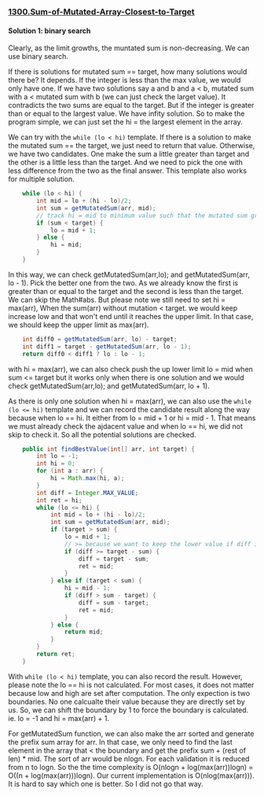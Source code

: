 ### [1300.Sum-of-Mutated-Array-Closest-to-Target](https://leetcode.com/problems/sum-of-mutated-array-closest-to-target/)

#### Solution 1: binary search

Clearly, as the limit growths, the muntated sum is non-decreasing. We can use binary search.

If there is solutions for mutated sum == target, how many solutions would there be? It depends. If the integer is less than the max value, we would only have one. If we have two solutions say a and b and a < b, mutated sum with a < mutated sum with b (we can just check the larget value). It contradicts the two sums are equal to the target. But if the integer is greater than or equal to the largest value. We have infity solution.  So to make the program simple, we can just set the hi = the largest element in the array.

We can try with the `while (lo < hi)` template. If there is a solution to make the mutated sum == the target, we just need to return that value. Otherwise, we have two candidates. One make the sum a little greater than target and the other is a little less than the target. And we need to pick the one with less difference from the two as the final answer. This template also works for multiple solution. 

```java
    while (lo < hi) {
        int mid = lo + (hi - lo)/2;
        int sum = getMutatedSum(arr, mid);
        // track hi = mid to minimum value such that the mutated sum greater than or equal to target when exit 
        if (sum < target) {
            lo = mid + 1;
        } else {
            hi = mid;
        }
    }
```
In this way, we can check getMutatedSum(arr,lo); and getMutatedSum(arr, lo - 1). Pick the better one from the two. As we already know the first is greater than or equal to the target and the second is less than the target. We can skip the Math#abs. But please note we still need to set hi = max(arr), When the sum(arr) without mutation < target. we would keep increase low and that won't end until it reaches the upper limit. In that case, we should keep the upper limit as max(arr).
```java
    int diff0 = getMutatedSum(arr, lo) - target;
    int diff1 = target - getMutatedSum(arr, lo - 1);
    return diff0 < diff1 ? lo : lo - 1;
```
with hi = max(arr), we can also check push the up lower limit lo = mid when sum <= target but it works only when there is one solution and we would check getMutatedSum(arr,lo); and getMutatedSum(arr, lo + 1).

As there is only one solution when hi = max(arr), we can also use the `while (lo <= hi)` template and we can record the candidate result along the way because when lo == hi. It either from lo = mid + 1 or hi = mid - 1. That means we must already check the ajdacent value and when lo == hi, we did not skip to check it. So all the potential solutions are checked.

```java
    public int findBestValue(int[] arr, int target) {
        int lo = -1;
        int hi = 0;
        for (int a : arr) {
            hi = Math.max(hi, a);
        }
        int diff = Integer.MAX_VALUE;
        int ret = hi;
        while (lo <= hi) {
            int mid = lo + (hi - lo)/2;
            int sum = getMutatedSum(arr, mid);
            if (target > sum) {
                lo = mid + 1;
                // >= because we want to keep the lower value if diff is the same
                if (diff >= target - sum) {
                    diff = target - sum;
                    ret = mid;
                }
            } else if (target < sum) {
                hi = mid - 1;
                if (diff > sum - target) {
                    diff = sum - target;
                    ret = mid;
                }
            } else {
                return mid;
            }
        }
        return ret;
    }
```

With `while (lo < hi)` template, you can also record the result. However, please note the lo == hi is not calculated. For most cases, it does not matter because low and high are set after computation. The only expection is two boundaries. No one calcualte their value because they are directly set by us. So, we can shift the boundary by 1 to force the boundary is calculated. ie. lo = -1 and hi = max(arr) + 1.

For getMutatedSum function, we can also make the arr sorted and generate the prefix sum array for arr. In that case, we only need to find the last element in the array that < the boundary and get the prefix sum + (rest of len) * mid. The sort of arr would be nlogn. For each validation it is reduced from n to logn.  So the the time complexity is O(nlogn + log(max(arr))logn) = O((n + log(max(arr)))logn). Our current implementation is O(nlog(max(arr))). It is hard to say which one is better. So I did not go that way.